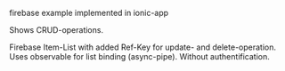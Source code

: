 firebase example implemented in ionic-app


Shows CRUD-operations.

Firebase Item-List with added Ref-Key for update- and delete-operation.
Uses observable for list binding (async-pipe). Without authentification.

